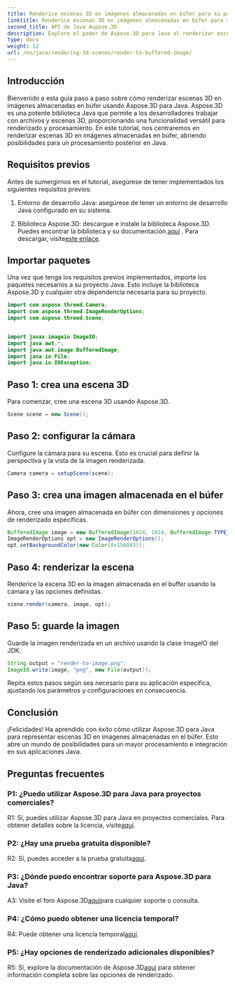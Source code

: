 ```yaml
---
title: Renderice escenas 3D en imágenes almacenadas en búfer para su posterior procesamiento en Java
linktitle: Renderice escenas 3D en imágenes almacenadas en búfer para su posterior procesamiento en Java
second_title: API de Java Aspose.3D
description: Explore el poder de Aspose.3D para Java al renderizar escenas 3D en imágenes almacenadas en búfer. Guía paso a paso con requisitos previos, paquetes de importación y preguntas frecuentes.
type: docs
weight: 12
url: /es/java/rendering-3d-scenes/render-to-buffered-image/
---
```

## Introducción

Bienvenido a esta guía paso a paso sobre cómo renderizar escenas 3D en imágenes almacenadas en búfer usando Aspose.3D para Java. Aspose.3D es una potente biblioteca Java que permite a los desarrolladores trabajar con archivos y escenas 3D, proporcionando una funcionalidad versátil para renderizado y procesamiento. En este tutorial, nos centraremos en renderizar escenas 3D en imágenes almacenadas en búfer, abriendo posibilidades para un procesamiento posterior en Java.

## Requisitos previos

Antes de sumergirnos en el tutorial, asegúrese de tener implementados los siguientes requisitos previos:

1. Entorno de desarrollo Java: asegúrese de tener un entorno de desarrollo Java configurado en su sistema.

2.  Biblioteca Aspose.3D: descargue e instale la biblioteca Aspose.3D. Puedes encontrar la biblioteca y su documentación.[aquí](https://reference.aspose.com/3d/java/) . Para descargar, visite[este enlace](https://releases.aspose.com/3d/java/).

## Importar paquetes

Una vez que tenga los requisitos previos implementados, importe los paquetes necesarios a su proyecto Java. Esto incluye la biblioteca Aspose.3D y cualquier otra dependencia necesaria para su proyecto.

```java
import com.aspose.threed.Camera;
import com.aspose.threed.ImageRenderOptions;
import com.aspose.threed.Scene;


import javax.imageio.ImageIO;
import java.awt.*;
import java.awt.image.BufferedImage;
import java.io.File;
import java.io.IOException;
```

## Paso 1: crea una escena 3D

Para comenzar, cree una escena 3D usando Aspose.3D.

```java
Scene scene = new Scene();
```

## Paso 2: configurar la cámara

Configure la cámara para su escena. Esto es crucial para definir la perspectiva y la vista de la imagen renderizada.

```java
Camera camera = setupScene(scene);
```

## Paso 3: crea una imagen almacenada en el búfer

Ahora, cree una imagen almacenada en búfer con dimensiones y opciones de renderizado específicas.

```java
BufferedImage image = new BufferedImage(1024, 1024, BufferedImage.TYPE_3BYTE_BGR);
ImageRenderOptions opt = new ImageRenderOptions();
opt.setBackgroundColor(new Color(0x156043));
```

## Paso 4: renderizar la escena

Renderice la escena 3D en la imagen almacenada en el buffer usando la cámara y las opciones definidas.

```java
scene.render(camera, image, opt);
```

## Paso 5: guarde la imagen

Guarde la imagen renderizada en un archivo usando la clase ImageIO del JDK.

```java
String output = "render-to-image.png";
ImageIO.write(image, "png", new File(output));
```

Repita estos pasos según sea necesario para su aplicación específica, ajustando los parámetros y configuraciones en consecuencia.

## Conclusión

¡Felicidades! Ha aprendido con éxito cómo utilizar Aspose.3D para Java para representar escenas 3D en imágenes almacenadas en el búfer. Esto abre un mundo de posibilidades para un mayor procesamiento e integración en sus aplicaciones Java.

## Preguntas frecuentes

### P1: ¿Puedo utilizar Aspose.3D para Java para proyectos comerciales?

 R1: Sí, puedes utilizar Aspose.3D para Java en proyectos comerciales. Para obtener detalles sobre la licencia, visite[aquí](https://purchase.aspose.com/buy).

### P2: ¿Hay una prueba gratuita disponible?

 R2: Sí, puedes acceder a la prueba gratuita[aquí](https://releases.aspose.com/).

### P3: ¿Dónde puedo encontrar soporte para Aspose.3D para Java?

 A3: Visite el foro Aspose.3D[aquí](https://forum.aspose.com/c/3d/18)para cualquier soporte o consulta.

### P4: ¿Cómo puedo obtener una licencia temporal?

 R4: Puede obtener una licencia temporal[aquí](https://purchase.aspose.com/temporary-license/).

### P5: ¿Hay opciones de renderizado adicionales disponibles?

 R5: Sí, explore la documentación de Aspose.3D[aquí](https://reference.aspose.com/3d/java/) para obtener información completa sobre las opciones de renderizado.